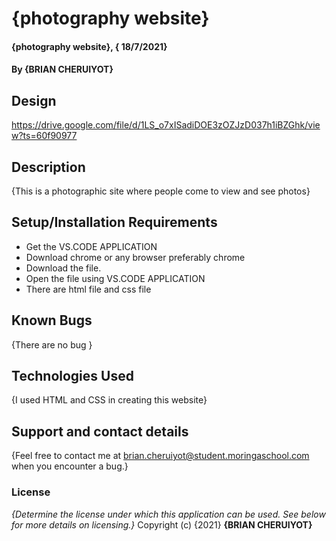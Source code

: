 # {photography website}
#### {photography website}, { 18/7/2021}
#### By **{BRIAN CHERUIYOT}**
## Design
https://drive.google.com/file/d/1LS_o7xISadiDOE3zOZJzD037h1iBZGhk/view?ts=60f90977
## Description
{This is a photographic site where people come to view and see photos}
## Setup/Installation Requirements
* Get the VS.CODE APPLICATION
* Download chrome or any browser preferably chrome
* Download the file.
* Open the file using VS.CODE APPLICATION
* There are html file and css file 
## Known Bugs
{There are no bug  }
## Technologies Used
{I used HTML and  CSS  in creating this website}
## Support and contact details
{Feel free to contact me at brian.cheruiyot@student.moringaschool.com when you encounter a bug.}
### License
*{Determine the license under which this application can be used.  See below for more details on licensing.}*
Copyright (c) {2021} **{BRIAN CHERUIYOT}**